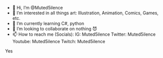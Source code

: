- 👋 Hi, I’m @Muted5ilence
- 👀 I’m interested in all things art: Illustration, Animation, Comics, Games, etc.
- 🌱 I’m currently learning C#, python
- 💞️ I’m looking to collaborate on nothing 😈
- 📫 How to reach me (Socials):
IG: Muted5ilence
Twitter: Muted5ilence
Youtube: Muted5ilence
Twitch: Muted5ilence


Yes
<!---
Muted5ilence/Muted5ilence is a ✨ special ✨ repository because its `README.md` (this file) appears on your GitHub profile.
You can click the Preview link to take a look at your changes.
--->

